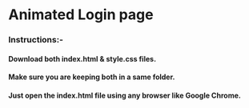 # Animated Login page

### Instructions:-
#### Download both index.html & style.css files.
#### Make sure you are keeping both in a same folder. 
#### Just open the index.html file using any browser like Google Chrome.
